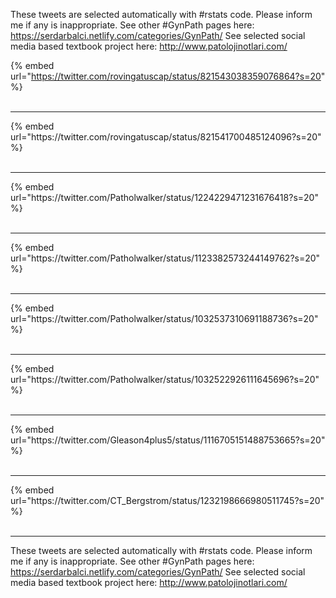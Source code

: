 

These tweets are selected automatically with #rstats code. Please inform me if any is inappropriate.
See other #GynPath pages here: https://serdarbalci.netlify.com/categories/GynPath/ 
See selected social media based textbook project here: http://www.patolojinotlari.com/

{% embed url="https://twitter.com/rovingatuscap/status/821543038359076864?s=20" %}<br>
<br>
<hr>
{% embed url="https://twitter.com/rovingatuscap/status/821541700485124096?s=20" %}<br>
<br>
<hr>
{% embed url="https://twitter.com/Patholwalker/status/1224229471231676418?s=20" %}<br>
<br>
<hr>
{% embed url="https://twitter.com/Patholwalker/status/1123382573244149762?s=20" %}<br>
<br>
<hr>
{% embed url="https://twitter.com/Patholwalker/status/1032537310691188736?s=20" %}<br>
<br>
<hr>
{% embed url="https://twitter.com/Patholwalker/status/1032522926111645696?s=20" %}<br>
<br>
<hr>
{% embed url="https://twitter.com/Gleason4plus5/status/1116705151488753665?s=20" %}<br>
<br>
<hr>
{% embed url="https://twitter.com/CT_Bergstrom/status/1232198666980511745?s=20" %}<br>
<br>
<hr>


These tweets are selected automatically with #rstats code. Please inform me if any is inappropriate.
See other #GynPath pages here: https://serdarbalci.netlify.com/categories/GynPath/ 
See selected social media based textbook project here: http://www.patolojinotlari.com/
